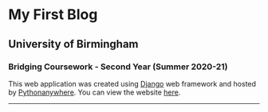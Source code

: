 # My First Blog

## University of Birmingham
### Bridging Coursework - Second Year (Summer 2020-21)

This web application was created using [Django] web framework and hosted by [Pythonanywhere].
You can view the website [here].

---
   [Django]: <https://www.djangoproject.com/>
   [Pythonanywhere]: <https://www.pythonanywhere.com>
   [here]: <http://msa7.pythonanywhere.com/>
   
